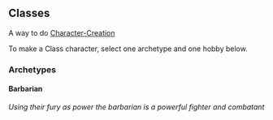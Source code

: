 ## Classes
A way to do [Character-Creation](Character-Creation)

To make a Class character, select one archetype and one hobby below.

### Archetypes

#### Barbarian
*Using their fury as power the barbarian is a powerful fighter and combatant*